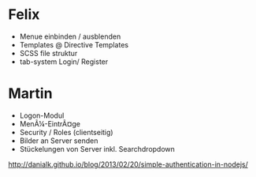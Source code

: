 # Felix

- Menue einbinden / ausblenden
- Templates @ Directive Templates
- SCSS file struktur
- tab-system Login/ Register


# Martin
- Logon-Modul
- MenÃ¼-EintrÃ¤ge
- Security / Roles (clientseitig)
- Bilder an Server senden
- Stückelungen von Server inkl. Searchdropdown

http://danialk.github.io/blog/2013/02/20/simple-authentication-in-nodejs/ 
 

